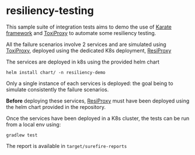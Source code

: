 # resiliency-testing

This sample suite of integration tests aims to demo the use of [Karate framework](https://github.com/intuit/karate) and [ToxiProxy](https://github.com/Shopify/toxiproxy) to automate some resiliency testing.

All the failure scenarios involve 2 services and are simulated using [ToxiProxy](https://github.com/Shopify/toxiproxy), deployed using the dedicated K8s deployment, [ResiProxy](https://github.com/marqub/resiproxy)

The services are deployed in k8s using the provided helm chart

    helm install chart/ -n resiliency-demo

Only a single instance of each services is deployed: the goal being to simulate consistently the failure scenarios.

**Before** deploying these services, [ResiProxy](https://github.com/marqub/resiproxy) must have been deployed using the helm chart provided in the repository.

Once the services have been deployed in a K8s cluster, the tests can be run from a local env using:

    gradlew test

The report is available in `target/surefire-reports`
